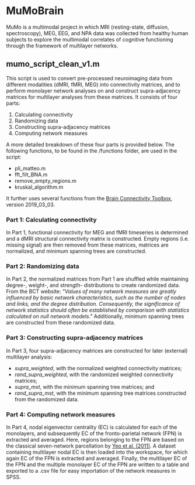 # MuMoBrain
MuMo is a multimodal project in which MRI (resting-state, diffusion, spectroscopy), MEG, EEG, and NPA data was collected from healthy human subjects to explore the multimodal correlates of cognitive functioning through the framework of multilayer networks. 

## mumo_script_clean_v1.m
This script is used to convert pre-processed neuroimaging data from different modalities (dMRI, fMRI, MEG) into connectivity matrices, and to perform monolayer network analyses on and construct supra-adjacency matrices for multilayer analyses from these matrices. It consists of four parts:

1.	Calculating connectivity
2.	Randomizing data
3.	Constructing supra-adjacency matrices
4.	Computing network measures

A more detailed breakdown of these four parts is provided below. The following functions, to be found in the /functions folder, are used in the script:

* pli_matteo.m
* fft_filt_BNA.m
* remove_empty_regions.m
* kruskal_algorithm.m

It further uses several functions from the [Brain Connectivity Toolbox](https://sites.google.com/site/bctnet/), version 2019_03_03.


### Part 1: Calculating connectivity
In Part 1, functional connectivity for MEG and fMRI timeseries is determined and a dMRI structural connectivity matrix is constructed. Empty regions (i.e. missing signal) are then removed from these matrices, matrices are normalized, and minimum spanning trees are constructed.

### Part 2: Randomizing data
In Part 2, the normalized matrices from Part 1 are shuffled while maintaining degree-, weight-, and strength- distributions to create randomized data. From the BCT website: _"Values of many network measures are greatly influenced by basic network characteristics, such as the number of nodes and links, and the degree distribution. Consequently, the significance of network statistics should often be established by comparison with statistics calculated on null network models."_ Additionally, minimum spanning trees are constructed from these randomized data.

### Part 3: Constructing supra-adjacency matrices
In Part 3, four supra-adjacency matrices are constructed for later (external) multilayer analysis: 

* *supra_weighted*, with the normalized weighted connectivity matrices;
* *rand_supra_weighted*, with the randomized weighted connectivity matrices;
* *supra_mst*, with the minimum spanning tree matrices; and
* *rand_supra_mst*, with the minimum spanning tree matrices constructed from the randomized data.

### Part 4: Computing network measures
In Part 4, nodal eigenvector centrality (EC) is calculated for each of the monolayers, and subsequently EC of the fronto-parietal network (FPN) is extracted and averaged. Here, regions belonging to the FPN are based on the classical seven-network parcellation by [Yeo et al. (2011)](https://doi.org/10.1152/jn.00338.2011). A dataset containing multilayer nodal EC is then loaded into the workspace, for which again EC of the FPN is extracted and averaged. Finally, the multilayer EC of the FPN and the multiple monolayer EC of the FPN are written to a table and exported to a .csv file for easy importation of the network measures in SPSS.

